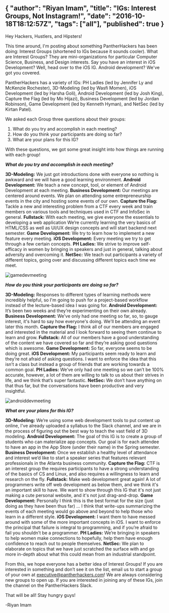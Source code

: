 {
  "author": "Riyan Imam",
  "title": "IGs: Interest Groups, Not Instagram!",
  "date": "2016-10-18T18:12:57Z",
  "tags": ["all"],
  "published": true
}
---
Hey Hackers, Hustlers, and Hipsters!

This time around, I'm posting about something PantherHackers has been doing: Interest Groups (shortened to IGs because it sounds cooler). What are Interest Groups? They are mini-organizations for particular Computer Science, Business, and Design interests. Say you have an interest in iOS Development? Well, head over to the iOS IG. Android development? We've got you covered.

PantherHackers has a variety of IGs: PH Ladies (led by Jennifer Ly and McKenzie Rochester), 3D-Modeling (led by Wasfi Momen), iOS Development (led by Harsha Goli), Android Development (led by Josh King), Capture the Flag (led by Mo Hijazi), Business Development (led by Jordan Robinson), Game Development (led by Kenneth Hyman), and NetSec (led by Kirtan Patel).

We asked each Group three questions about their groups:

1) What do you try and accomplish in each meeting?
2) How do you think your participants are doing so far?
3) What are your plans for this IG?

With these questions, we got some great insight into how things are running with each group!

**_What do you try and accomplish in each meeting?_**

**3D-Modeling:** We just got introductions done with everyone so nothing is awkward and we will have a good learning environment.
**Android Development:** We teach a new concept, tool, or element of Android Development at each meeting.
**Business Development:** Our meetings are centered around events. We plan on attending some entrepreneurship events in the city and hosting some events of our own.
**Capture the Flag:** Tackle a new and interesting problem from a CTF every week and train members on various tools and techniques used in CTF and InfoSec in general.
**Fullstack:** With each meeting, we give everyone the essentials to developing a web application We’re currently learning the very basics of HTML/CSS as well as UI/UX design concepts and will start backend next semester.
**Game Development:** We try to learn how to implement a new feature every meeting.
**iOS Development:** Every meeting we try to get through a few certain concepts.
**PH Ladies:** We strive to improve self-efficacy in women by bringing in speakers and just in general, talking about adversity and overcoming it.
**NetSec:** We teach out participants a variety of different topics, going over and discussing different topics each time we meet.

![gamedevmeeting](http://imgur.com/MWKjXFJ)

**_How do you think your participants are doing so far?_**

**3D-Modeling:** Responses to different types of learning methods were incredibly helpful, so I'm going to push for a project-based workflow instead of the lecture-based idea I was going for.
**Android Development:** It’s been two weeks and they’re experimenting on their own already.
**Business Development:** We've only had one meeting so far, so, to gauge interest, it's hard to say how everyone's doing. We'll be attending an event later this month.
**Capture the Flag:** I think all of our members are engaged and interested in the material and I look forward to seeing them continue to learn and grow.
**Fullstack:** All of our members have a good understanding of the content we have covered so far and they’re asking good questions which is awesome.
**Game Development:** So far, everyone seems to be doing great.
**iOS Development:** My participants seem ready to learn and they’re not afraid of asking questions. I want to enforce the idea that this isn’t a class but instead a group of friends that are working towards a common goal.
**PH Ladies:** We’ve only had one meeting so we can’t be 100% accurate, however, a lot of them are willing to talk to us about their strives in life, and we think that’s super fantastic.
**NetSec:** We don’t have anything on that thus far, but the conversations have been productive and very insightful.

![androiddevmeeting](http://imgur.com/zq6I0oW)

**_What are your plans for this IG?_**

**3D-Modeling:** We’re using some web development tools to put content up online, I've already uploaded a syllabus to the Slack channel, and we are in the process of figuring out the best way to teach the vast field of 3D modeling.
**Android Development:** The goal of this IG is to create a group of students who can materialize app concepts. Our goal is for each attendee to have an app in the App Store (under their name) in the Spring semester.
**Business Development:** Once we establish a healthy level of attendance and interest we’d like to start a speaker series that features relevant professionals in the Atlanta business community.
**Capture the Flag:** CTF is an interest group the requires participants to have a strong understanding of the basics of CS and Linux, and also requires a willingness to learn and research on the fly.
**Fullstack:** Make web development great again! A lot of programmers write off web development as below them, and we think it's an important skill to have. We want to show through this IG that it's not just making a cute personal website, and it's not just drag-and-drop.
**Game Development:** Personally I think this is the best format for the size (just doing as they have been thus far) … I think that write-ups summarizing the events of each meeting would go above and beyond to help those who learn in a different style.
**iOS Development:** I want them to have messed around with some of the more important concepts in iOS. I want to enforce the principal that failure is integral to programming, and if you’re afraid to fail you shouldn’t be a programmer.
**PH Ladies:** We’re bringing in speakers to help women make connections to hopefully, help them have enough confidence to reach out to people themselves.
**NetSec:** We plan to elaborate on topics that we have just scratched the surface with and go more in-depth about what this could mean from an industrial standpoint.

From this, we hope everyone has a better idea of Interest Groups! If you are interested in something and don’t see it on the list, email us to start a group of your own at executive@pantherhackers.com! We are always considering new groups to open up. If you are interested in joining any of these IGs, join the channel on the PantherHackers Slack.

That will be all! Stay hungry guys!

-Riyan Imam
